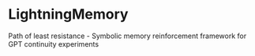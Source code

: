 # LightningMemory
Path of least resistance - Symbolic memory reinforcement framework for GPT continuity experiments
